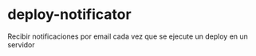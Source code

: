 # deploy-notificator
Recibir notificaciones por email cada vez que se ejecute un deploy en un servidor
